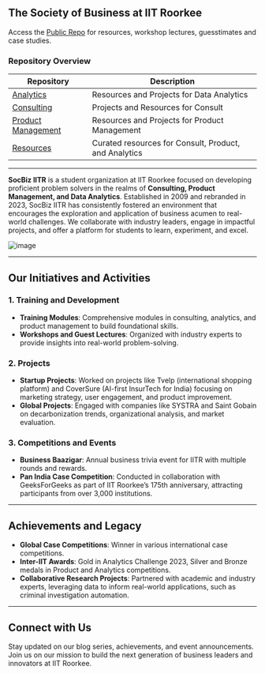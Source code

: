 
## The Society of Business at IIT Roorkee

Access the [Public Repo](https://github.com/socbiz-iitr/public-repo) for resources, workshop lectures, guesstimates and case studies.

### Repository Overview

   | Repository | Description |
   |------------|-------------|
   | [Analytics](https://github.com/socbiz-iitr/public-repo/tree/main/resources/data-analytics) | Resources and Projects for Data Analytics |
   | [Consulting](https://github.com/socbiz-iitr/public-repo/tree/main/resources/consulting) | Projects and Resources for Consult |
   | [Product Management](https://github.com/socbiz-iitr/public-repo/tree/main/resources/product-management) | Resources and Projects for Product Management |
   | [Resources](https://github.com/socbiz-iitr/public-repo/tree/main/resources) | Curated resources for Consult, Product, and Analytics |

---


**SocBiz IITR** is a student organization at IIT Roorkee focused on developing proficient problem solvers in the realms of **Consulting, Product Management, and Data Analytics**. Established in 2009 and rebranded in 2023, SocBiz IITR has consistently fostered an environment that encourages the exploration and application of business acumen to real-world challenges. We collaborate with industry leaders, engage in impactful projects, and offer a platform for students to learn, experiment, and excel.

![image](https://github.com/user-attachments/assets/0b4927c5-6caf-4b2b-9f55-4da5b75eeacf)


---

## Our Initiatives and Activities

### 1. **Training and Development**
   - **Training Modules**: Comprehensive modules in consulting, analytics, and product management to build foundational skills.
   - **Workshops and Guest Lectures**: Organized with industry experts to provide insights into real-world problem-solving.

### 2. **Projects**
   - **Startup Projects**: Worked on projects like Tvelp (international shopping platform) and CoverSure (AI-first InsurTech for India) focusing on marketing strategy, user engagement, and product improvement.
   - **Global Projects**: Engaged with companies like SYSTRA and Saint Gobain on decarbonization trends, organizational analysis, and market evaluation.

### 3. **Competitions and Events**
   - **Business Baazigar**: Annual business trivia event for IITR with multiple rounds and rewards.
   - **Pan India Case Competition**: Conducted in collaboration with GeeksForGeeks as part of IIT Roorkee’s 175th anniversary, attracting participants from over 3,000 institutions.

---

## Achievements and Legacy

   - **Global Case Competitions**: Winner in various international case competitions.
   - **Inter-IIT Awards**: Gold in Analytics Challenge 2023, Silver and Bronze medals in Product and Analytics competitions.
   - **Collaborative Research Projects**: Partnered with academic and industry experts, leveraging data to inform real-world applications, such as criminal investigation automation.


---

## Connect with Us

Stay updated on our blog series, achievements, and event announcements. Join us on our mission to build the next generation of business leaders and innovators at IIT Roorkee.

